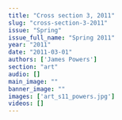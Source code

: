 ```yaml
---
title: "Cross section 3, 2011"
slug: "cross-section-3-2011"
issue: "Spring"
issue_full_name: "Spring 2011"
year: "2011"
date: "2011-03-01"
authors: ['James Powers']
section: "art"
audio: []
main_image: ""
banner_image: ""
images: ['art_s11_powers.jpg']
videos: []
---
```

